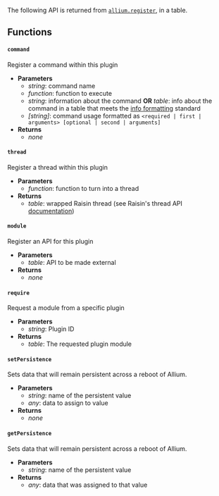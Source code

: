 The following API is returned from [`allium.register`](docs/allium-api.md), in a table. 

## Functions
#### `command`
Register a command within this plugin

- **Parameters**
  - _string_: command name
  - _function_: function to execute
  - _string_: information about the command __OR__ _table_: info about the command in a table that meets the [info formatting](docs/info-formatting.md) standard
  - _[string]_: command usage formatted as `<required | first | arguments> [optional | second | arguments]`
- **Returns**
  - _none_

#### `thread`
Register a thread within this plugin

- **Parameters**
  - _function_: function to turn into a thread
- **Returns**
  - _table_: wrapped Raisin thread (see Raisin's thread API [documentation](https://github.com/hugeblank/raisin/wiki))

#### `module`
Register an API for this plugin

- **Parameters**
  - _table_: API to be made external
- **Returns**
  - _none_

#### `require`
Request a module from a specific plugin

- **Parameters**
  - _string_: Plugin ID
- **Returns**
  - _table_: The requested plugin module

#### `setPersistence`
Sets data that will remain persistent across a reboot of Allium.

- **Parameters**
  - _string_: name of the persistent value
  - _any_: data to assign to value
- **Returns**
  - _none_

#### `getPersistence`
Sets data that will remain persistent across a reboot of Allium.

- **Parameters**
  - _string_: name of the persistent value
- **Returns**
  - _any_: data that was assigned to that value